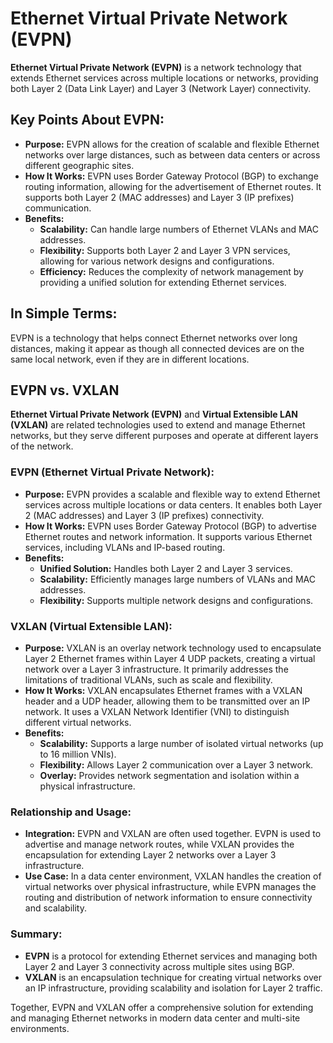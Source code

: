 # Ethernet Virtual Private Network (EVPN)

**Ethernet Virtual Private Network (EVPN)** is a network technology that extends Ethernet services across multiple locations or networks, providing both Layer 2 (Data Link Layer) and Layer 3 (Network Layer) connectivity.

## **Key Points About EVPN:**

- **Purpose:** EVPN allows for the creation of scalable and flexible Ethernet networks over large distances, such as between data centers or across different geographic sites.
- **How It Works:** EVPN uses Border Gateway Protocol (BGP) to exchange routing information, allowing for the advertisement of Ethernet routes. It supports both Layer 2 (MAC addresses) and Layer 3 (IP prefixes) communication.
- **Benefits:**
  - **Scalability:** Can handle large numbers of Ethernet VLANs and MAC addresses.
  - **Flexibility:** Supports both Layer 2 and Layer 3 VPN services, allowing for various network designs and configurations.
  - **Efficiency:** Reduces the complexity of network management by providing a unified solution for extending Ethernet services.

## **In Simple Terms:**

EVPN is a technology that helps connect Ethernet networks over long distances, making it appear as though all connected devices are on the same local network, even if they are in different locations.

## **EVPN vs. VXLAN**

**Ethernet Virtual Private Network (EVPN)** and **Virtual Extensible LAN (VXLAN)** are related technologies used to extend and manage Ethernet networks, but they serve different purposes and operate at different layers of the network.

### **EVPN (Ethernet Virtual Private Network):**

- **Purpose:** EVPN provides a scalable and flexible way to extend Ethernet services across multiple locations or data centers. It enables both Layer 2 (MAC addresses) and Layer 3 (IP prefixes) connectivity.
- **How It Works:** EVPN uses Border Gateway Protocol (BGP) to advertise Ethernet routes and network information. It supports various Ethernet services, including VLANs and IP-based routing.
- **Benefits:**
  - **Unified Solution:** Handles both Layer 2 and Layer 3 services.
  - **Scalability:** Efficiently manages large numbers of VLANs and MAC addresses.
  - **Flexibility:** Supports multiple network designs and configurations.

### **VXLAN (Virtual Extensible LAN):**

- **Purpose:** VXLAN is an overlay network technology used to encapsulate Layer 2 Ethernet frames within Layer 4 UDP packets, creating a virtual network over a Layer 3 infrastructure. It primarily addresses the limitations of traditional VLANs, such as scale and flexibility.
- **How It Works:** VXLAN encapsulates Ethernet frames with a VXLAN header and a UDP header, allowing them to be transmitted over an IP network. It uses a VXLAN Network Identifier (VNI) to distinguish different virtual networks.
- **Benefits:**
  - **Scalability:** Supports a large number of isolated virtual networks (up to 16 million VNIs).
  - **Flexibility:** Allows Layer 2 communication over a Layer 3 network.
  - **Overlay:** Provides network segmentation and isolation within a physical infrastructure.

### **Relationship and Usage:**

- **Integration:** EVPN and VXLAN are often used together. EVPN is used to advertise and manage network routes, while VXLAN provides the encapsulation for extending Layer 2 networks over a Layer 3 infrastructure.
- **Use Case:** In a data center environment, VXLAN handles the creation of virtual networks over physical infrastructure, while EVPN manages the routing and distribution of network information to ensure connectivity and scalability.

### **Summary:**

- **EVPN** is a protocol for extending Ethernet services and managing both Layer 2 and Layer 3 connectivity across multiple sites using BGP.
- **VXLAN** is an encapsulation technique for creating virtual networks over an IP infrastructure, providing scalability and isolation for Layer 2 traffic.

Together, EVPN and VXLAN offer a comprehensive solution for extending and managing Ethernet networks in modern data center and multi-site environments.
